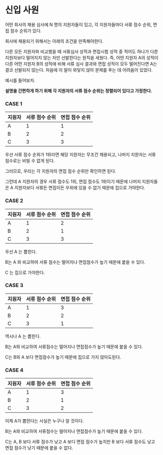 # 신입 사원

어떤 회사의 채용 심사에 N 명의 지원자들이 있고, 각 지원자들마다 서류 점수 순위, 면접 점수 순위가 있다.

회사에 채용되기 위해서는 아래의 조건을 만족해야한다.

다른 모든 지원자와 비교했을 때 서류심사 성적과 면접시험 성적 중 적어도 하나가 다른 지원자보다 떨어지지 않는 자만 선발한다는 원칙을 세웠다. 즉, 어떤 지원자 A의 성적이 다른 어떤 지원자 B의 성적에 비해 서류 심사 결과와 면접 성적이 모두 떨어진다면 A는 결코 선발되지 않는다.
처음에 이 말이 와닿지 않아 문제를 푸는 데 어려움이 있었다.

예시를 들어보자.

**설명을 간편하게 하기 위해 각 지원자의 서류 점수 순위는 정렬되어 있다고 가정한다.**

### CASE 1

| 지원자 | 서류 점수 순위 | 면접 점수 순위 |
| --- | --- | --- | 
| A | 1 | 1 |  
| B | 2 | 2 |  
| C | 3 | 3 | 

우선 서류 점수 순위가 1위라면 해당 지원자는 무조건 채용되고, 나머지 지원자는 서류 점수로는 비빌 수 없게 된다.

그러므로, 우리는 각 지원자의 면접 점수 순위만 확인하면 된다.

그런데 A 지원자의 경우 서류 점수도 1위, 면접 점수도 1위이기 때문에 나머지 지원자들은 A 지원자보다 서류든 면접이든 우위에 있을 수 없기 때문에 집으로 가야한다.

### CASE 2

| 지원자 | 서류 점수 순위 | 면접 점수 순위 |
| --- | --- | --- | 
| A | 1 | 2 |  
| B | 2 | 1 |  
| C | 3 | 3 | 

우선 A 는 뽑힌다.

B는 A 와 비교하여 서류 점수는 떨어지나 면접점수가 높기 때문에 붙을 수 있다.

C 는 집으로 가야한다.

### CASE 3

| 지원자 | 서류 점수 순위 | 면접 점수 순위 |
| --- | --- | --- | 
| A | 1 | 3 |  
| B | 2 | 2 |  
| C | 3 | 1 |

역시나 A 는 뽑힌다.

B는 A와 비교하여 서류점수는 떨어지나 면접점수가 높기 때문에 붙을 수 있다.

C는 B와 A 보다 면접점수가 높기 때문에 집으로 가지 않아도된다.

### CASE 4

| 지원자 | 서류 점수 순위 | 면접 점수 순위 |
| --- | --- | --- | 
| A | 1 | 3 |  
| B | 2 | 1 |  
| C | 3 | 2 |

이제 A가 뽑힌다는 사실은 누구나 알 것이다.

B는 A와 비교하여 서류점수는 떨어지나 면접점수가 높기 때문에 붙을 수 있다.

C는 A, B 보다 서류 점수가 낮고 A 보다 면접 점수가 높지만 B 보다 서류 점수도 낮고 면접 점수가 낮기 때문에 붙을 수 없다.
